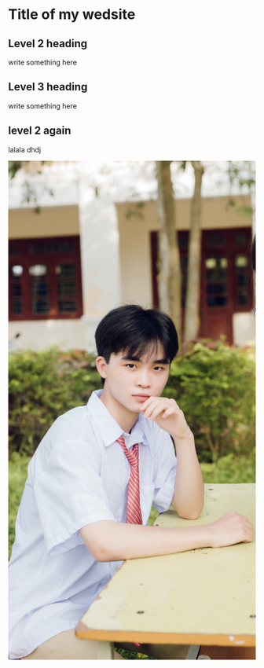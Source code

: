 # Title of my wedsite

## Level 2 heading 
write something here

## Level 3 heading
write something here

## level 2 again
lalala dhdj

![](/images/PNAM4662.jpg)
